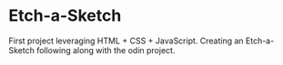 # Etch-a-Sketch
First project leveraging HTML + CSS + JavaScript. Creating an Etch-a-Sketch following along with the odin project.
